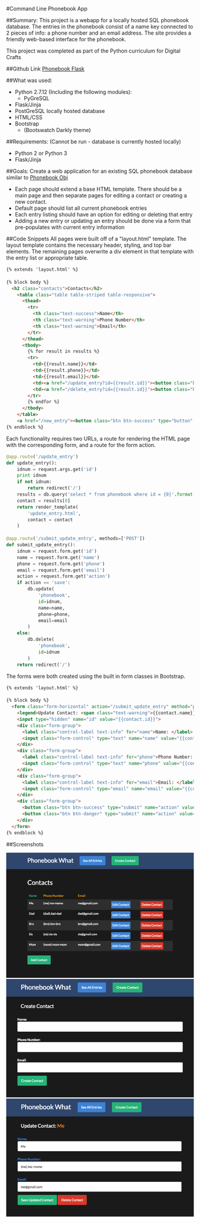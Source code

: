 #Command Line Phonebook App

##Summary:
This project is a webapp for a locally hosted SQL phonebook database.  The entries in the phonebook consist of a name key connected to 2 pieces of info: a phone number and an email address.  The site provides a friendly web-based interface for the phonebook.

This project was completed as part of the Python curriculum for Digital Crafts

##Github Link
[Phonebook Flask](https://github.com/jesslynlandgren/phonebookflask)

##What was used:
* Python 2.7.12 (Including the following modules):
  - PyGreSQL
* Flask/Jinja
* PostGreSQL locally hosted database
* HTML/CSS
* Bootstrap
  - (Bootswatch Darkly theme)

##Requirements:
(Cannot be run - database is currently hosted locally)
* Python 2 or Python 3
* Flask/Jinja

##Goals:
Create a web application for an existing SQL phonebook database similar to [Phonebook Obj](https://github.com/jesslynlandgren/phonebook_obj)
* Each page should extend a base HTML template.  There should be a main page and then separate pages for editing a contact or creating a new contact.
* Default page should list all current phonebook entries
* Each entry listing should have an option for editing or deleting that entry
* Adding a new entry or updating an entry should be done via a form that pre-populates with current entry information

##Code Snippets
All pages were built off of a "layout.html" template.  The layout template contains the necessary header, styling, and top bar elements.  The remaining pages overwrite a div element in that template with the entry list or appropriate table.

```html
{% extends 'layout.html' %}

{% block body %}
  <h2 class="contacts">Contacts</h2>
    <table class="table table-striped table-responsive">
      <thead>
        <tr>
          <th class="text-success">Name</th>
          <th class="text-warning">Phone Number</th>
          <th class="text-warning">Email</th>
        </tr>
      </thead>
      <tbody>
        {% for result in results %}
        <tr>
          <td>{{result.name}}</td>
          <td>{{result.phone}}</td>
          <td>{{result.email}}</td>
          <td><a href="/update_entry?id={{result.id}}"><button class="btn btn-info btn-small" type="button" name="button">Edit Contact</button></a></td>
          <td><a href="/delete_entry?id={{result.id}}"><button class="btn btn-danger btn-small" type="button" name="button">Delete Contact</button></a></td>
        </tr>
        {% endfor %}
      </tbody>
    </table>
    <a href="/new_entry"><button class="btn btn-success" type="button" name="button">Add Contact</button></a>
{% endblock %}
```
Each functionality requires two URLs, a route for rendering the HTML page with the corresponding form, and a route for the form action.
```Python
@app.route('/update_entry')
def update_entry():
    idnum = request.args.get('id')
    print idnum
    if not idnum:
        return redirect('/')
    results = db.query('select * from phonebook where id = {0}'.format(idnum)).namedresult()
    contact = results[0]
    return render_template(
        'update_entry.html',
        contact = contact
    )

@app.route('/submit_update_entry', methods=['POST'])
def submit_update_entry():
    idnum = request.form.get('id')
    name = request.form.get('name')
    phone = request.form.get('phone')
    email = request.form.get('email')
    action = request.form.get('action')
    if action == 'save':
        db.update(
            'phonebook',
            id=idnum,
            name=name,
            phone=phone,
            email=email
        )
    else:
        db.delete(
            'phonebook',
            id=idnum
        )
    return redirect('/')
```
The forms were both created using the built in form classes in Bootstrap.
```HTML
{% extends 'layout.html' %}

{% block body %}
  <form class="form-horizontal" action="/submit_update_entry" method="post">
    <legend>Update Contact: <span class="text-warning">{{contact.name}}</span></legend>
    <input type="hidden" name="id" value="{{contact.id}}">
    <div class="form-group">
      <label class="control-label text-info" for="name">Name: </label>
      <input class="form-control" type="text" name="name" value="{{contact.name}}">
    </div>
    <div class="form-group">
      <label class="control-label text-info" for="phone">Phone Number: </label>
      <input class="form-control" type="text" name="phone" value="{{contact.phone}}">
    </div>
    <div class="form-group">
      <label class="control-label text-info" for="email">Email: </label>
      <input class="form-control" type="email" name="email" value="{{contact.email}}">
    </div>
    <div class="form-group">
      <button class="btn btn-success" type="submit" name="action" value="save">Save Updated Contact</button>
      <button class="btn btn-danger" type="submit" name="action" value="delete">Delete Contact</button>
    </div>
  </form>
{% endblock %}
```

##Screenshots

![Phonebook1](img/all_entries.png)
![Phonebook2](img/create.png)
![Phonebook3](img/edit_contact.png)
